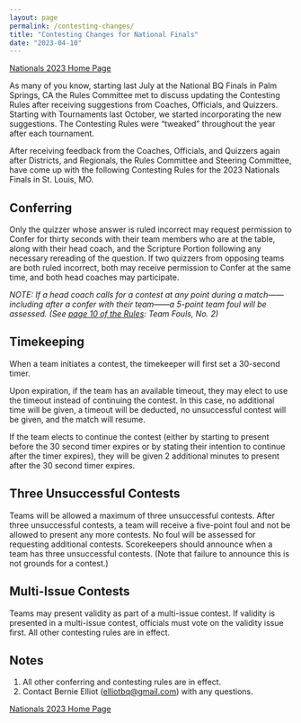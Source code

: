 ```yaml
---
layout: page
permalink: /contesting-changes/
title: "Contesting Changes for National Finals"
date: "2023-04-10"
---
```


<a href="{% link _pages/national-finals.md %}" class="button is-primary">Nationals 2023 Home Page</a>


As many of you know, starting last July at the National BQ Finals in Palm Springs, CA the Rules Committee met to discuss updating the Contesting Rules after receiving suggestions from Coaches, Officials, and Quizzers. Starting with Tournaments last October, we started incorporating the new suggestions. The Contesting Rules were “tweaked” throughout the year after each tournament. 

After receiving feedback from the Coaches, Officials, and Quizzers again after Districts, and Regionals, the Rules Committee and Steering Committee, have come up with the following Contesting Rules for the 2023 Nationals Finals in St. Louis, MO.

## Conferring
Only the quizzer whose answer is ruled incorrect may request permission to Confer for thirty seconds with their team members who are at the table, along with their head coach, and the Scripture Portion following any necessary rereading of the question. If two quizzers from opposing teams are both ruled incorrect, both may receive permission to Confer at the same time, and both head coaches may participate. 

*NOTE: If a head coach calls for a contest at any point during a match——including after a confer with their team——a 5-point team foul will be assessed. (See [page 10 of the Rules](https://biblequiz.com/assets/2022/22-23-BQ-Rules.pdf): Team Fouls, No. 2)*

## Timekeeping
When a team initiates a contest, the timekeeper will first set a 30-second timer. 

Upon expiration, if the team has an available timeout, they may elect to use the timeout instead of continuing the contest. In this case, no additional time will be given, a timeout will be deducted, no unsuccessful contest will be given, and the match will resume. 

If the team elects to continue the contest (either by starting to present before the 30 second timer expires or by stating their intention to continue after the timer expires), they will be given 2 additional minutes to present after the 30 second timer expires.

## Three Unsuccessful Contests
Teams will be allowed a maximum of three unsuccessful contests. After three unsuccessful contests, a team will receive a five-point foul and not be allowed to present any more contests. No foul will be assessed for requesting additional contests. Scorekeepers should announce when a team has three unsuccessful contests. (Note that failure to announce this is not grounds for a contest.)

## Multi-Issue Contests
Teams may present validity as part of a multi-issue contest. If validity is presented in a multi-issue contest, officials must vote on the validity issue first. All other contesting rules are in effect.

## Notes

1. All other conferring and contesting rules are in effect.
2. Contact Bernie Elliot ([elliotbq@gmail.com](mailto:elliotbq@gmail.com)) with any questions.

<a href="{% link _pages/national-finals.md %}" class="button is-primary">Nationals 2023 Home Page</a>
